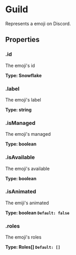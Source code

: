 # Guild
Represents a emoji on Discord.
<toc />

## Properties

### .id
The emoji's id

**Type: Snowflake**


### .label
The emoji's label

**Type: string**


### .isManaged
The emoji's managed

**Type: boolean**


### .isAvailable
The emoji's available

**Type: boolean**


### .isAnimated
The emiji's animated

**Type: boolean `Default: false`**


### .roles
The emoji's roles

**Type: Roles[] `Default: []`**